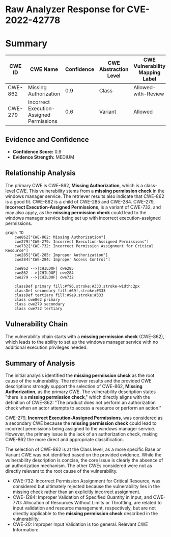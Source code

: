 # Raw Analyzer Response for CVE-2022-42778

# Summary
| CWE ID | CWE Name | Confidence | CWE Abstraction Level | CWE Vulnerability Mapping Label | CWE-Vulnerability Mapping Notes |
|---|---|---|---|---|---|
| CWE-862 | Missing Authorization | 0.9 | Class | Allowed-with-Review | Primary CWE |
| CWE-279 | Incorrect Execution-Assigned Permissions | 0.6 | Variant | Allowed | Secondary Candidate |

## Evidence and Confidence

*   **Confidence Score:** 0.9
*   **Evidence Strength:** MEDIUM

## Relationship Analysis
The primary CWE is CWE-862, **Missing Authorization**, which is a class-level CWE. This vulnerability stems from a **missing permission check** in the windows manager service. The retriever results also indicate that CWE-862 is a good fit. CWE-862 is a child of CWE-285 and CWE-284.
CWE-279, **Incorrect Execution-Assigned Permissions**, is a variant of CWE-732, and may also apply, as the **missing permission check** could lead to the windows manager service being set up with incorrect execution-assigned permissions.

```mermaid
graph TD
    cwe862["CWE-862: Missing Authorization"]
    cwe279["CWE-279: Incorrect Execution-Assigned Permissions"]
    cwe732["CWE-732: Incorrect Permission Assignment for Critical Resource"]
    cwe285["CWE-285: Improper Authorization"]
    cwe284["CWE-284: Improper Access Control"]
    
    cwe862 -->|CHILDOF| cwe285
    cwe862 -->|CHILDOF| cwe284
    cwe279 -->|CHILDOF| cwe732
    
    classDef primary fill:#f96,stroke:#333,stroke-width:2px
    classDef secondary fill:#69f,stroke:#333
    classDef tertiary fill:#9e9,stroke:#333
    class cwe862 primary
    class cwe279 secondary
    class cwe732 tertiary
```

## Vulnerability Chain
The vulnerability chain starts with a **missing permission check** (CWE-862), which leads to the ability to set up the windows manager service with no additional execution privileges needed.

## Summary of Analysis
The initial analysis identified the **missing permission check** as the root cause of the vulnerability. The retriever results and the provided CWE descriptions strongly support the selection of CWE-862, **Missing Authorization**, as the primary CWE. The vulnerability description states "there is a **missing permission check**," which directly aligns with the definition of CWE-862: "The product does not perform an authorization check when an actor attempts to access a resource or perform an action."

CWE-279, **Incorrect Execution-Assigned Permissions**, was considered as a secondary CWE because the **missing permission check** could lead to incorrect permissions being assigned to the windows manager service. However, the primary issue is the lack of an authorization check, making CWE-862 the more direct and appropriate classification.

The selection of CWE-862 is at the Class level, as a more specific Base or Variant CWE was not identified based on the provided evidence. While the vulnerability description is concise, the core issue is clearly the absence of an authorization mechanism. The other CWEs considered were not as directly relevant to the root cause of the vulnerability.
- CWE-732: Incorrect Permission Assignment for Critical Resource, was considered but ultimately rejected because the vulnerability lies in the missing check rather than an explicitly incorrect assignment.
- CWE-1284: Improper Validation of Specified Quantity in Input, and CWE-770: Allocation of Resources Without Limits or Throttling, are related to input validation and resource management, respectively, but are not directly applicable to the **missing permission check** described in the vulnerability.
- CWE-20: Improper Input Validation is too general.
Relevant CWE Information: